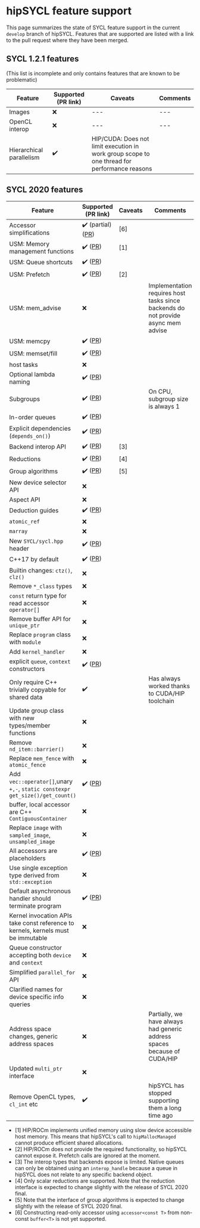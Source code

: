 # hipSYCL feature support

This page summarizes the state of SYCL feature support in the current `develop` branch of hipSYCL. Features that are supported are listed with a link to the pull request where they have been merged.

## SYCL 1.2.1 features
(This list is incomplete and only contains features that are known to be problematic)

| Feature | Supported (PR link) | Caveats | Comments |
| --- | --- | --- | --- |
| Images | :x: | --- | --- |
| OpenCL interop | :x: | --- | --- |
| Hierarchical parallelism | :heavy_check_mark: | HIP/CUDA: Does not limit execution in work group scope to one thread for performance reasons | |

## SYCL 2020 features

| Feature | Supported (PR link) | Caveats | Comments |
| --- | --- | --- | --- |
| Accessor simplifications | :heavy_check_mark: (partial) ([PR](https://github.com/illuhad/hipSYCL/pull/490)) | [6] |  |
| USM: Memory management functions | :heavy_check_mark: ([PR](https://github.com/illuhad/hipSYCL/pull/308))| [1] | |
| USM: Queue shortcuts | :heavy_check_mark: ([PR](https://github.com/illuhad/hipSYCL/pull/323)) | | |
| USM: Prefetch | :heavy_check_mark: ([PR](https://github.com/illuhad/hipSYCL/pull/323)) | [2] | |
| USM: mem_advise | :x: |  | Implementation requires host tasks since backends do not provide async mem advise |
| USM: memcpy | :heavy_check_mark: ([PR](https://github.com/illuhad/hipSYCL/pull/323)) | | |
| USM: memset/fill | :heavy_check_mark: ([PR](https://github.com/illuhad/hipSYCL/pull/323)) | | |
| host tasks | :x: |  |  |
| Optional lambda naming | :heavy_check_mark: ([PR](https://github.com/illuhad/hipSYCL/pull/281)) | | |
| Subgroups | :heavy_check_mark: ([PR](https://github.com/illuhad/hipSYCL/pull/282)) | | On CPU, subgroup size is always 1 |
| In-order queues | :heavy_check_mark: ([PR](https://github.com/illuhad/hipSYCL/pull/320)) | | |
| Explicit dependencies (`depends_on()`) | :heavy_check_mark: ([PR](https://github.com/illuhad/hipSYCL/pull/320)) | | |
| Backend interop API | :heavy_check_mark: ([PR](https://github.com/illuhad/hipSYCL/pull/327)) | [3] | |
| Reductions | :heavy_check_mark: ([PR](https://github.com/illuhad/hipSYCL/pull/374)) | [4] | |
| Group algorithms | :heavy_check_mark: ([PR](https://github.com/illuhad/hipSYCL/pull/391)) | [5] | |
| New device selector API | :x: | | |
| Aspect API | :x: | | |
| Deduction guides | :heavy_check_mark: ([PR](https://github.com/illuhad/hipSYCL/pull/388)) | | |
| `atomic_ref` | :x: | | |
| `marray` | :x: | | |
| New `SYCL/sycl.hpp` header | :heavy_check_mark: ([PR](https://github.com/illuhad/hipSYCL/pull/216)) | | |
| C++17 by default | :heavy_check_mark: ([PR](https://github.com/illuhad/hipSYCL/pull/206)) | | |
| Builtin changes: `ctz()`, `clz()` | :x: | | |
| Remove `*_class` types | :x: | | |
| `const` return type for read accessor `operator[]` | :x: | | |
| Remove buffer API for `unique_ptr` | :x: | | |
| Replace `program` class with `module` | :x: | | |
| Add `kernel_handler` | :x: | | |
| explicit `queue`, `context` constructors | :heavy_check_mark: ([PR](https://github.com/illuhad/hipSYCL/pull/328)) | | |
| Only require C++ trivially copyable for shared data | :heavy_check_mark: | | Has always worked thanks to CUDA/HIP toolchain |
| Update group class with new types/member functions | :x: | | |
| Remove `nd_item::barrier()` | :x: | | |
| Replace `mem_fence` with `atomic_fence` | :x: | | |
| Add `vec::operator[]`,unary `+,-`, `static constexpr get_size()/get_count()` | :heavy_check_mark: ([PR](https://github.com/illuhad/hipSYCL/pull/415)) | | |
| buffer, local accessor are C++ `ContiguousContainer` | :x: | | |
| Replace `image` with `sampled_image`, `unsampled_image` | :x: | | |
| All accessors are placeholders | :heavy_check_mark: ([PR](https://github.com/illuhad/hipSYCL/pull/490)) | | |
| Use single exception type derived from `std::exception` | :x: | | |
| Default asynchronous handler should terminate program  | :heavy_check_mark: ([PR](https://github.com/illuhad/hipSYCL/pull/289)) | | |
| Kernel invocation APIs take const reference to kernels, kernels must be immutable | :x: | | |
| Queue constructor accepting both `device` and `context` | :x: | | |
| Simplified `parallel_for` API | :x: | | |
| Clarified names for device specific info queries | :x: | | |
| Address space changes, generic address spaces | :x: | | Partially, we have always had generic address spaces because of CUDA/HIP |
| Updated `multi_ptr` interface | :x: | | |
| Remove OpenCL types, `cl_int` etc | :heavy_check_mark: | | hipSYCL has stopped supporting them a long time ago |




* [1] HIP/ROCm implements unified memory using slow device accessible host memory. This means that hipSYCL's call to `hipMallocManaged` cannot produce efficient shared allocations.
* [2] HIP/ROCm does not provide the required functionality, so hipSYCL cannot expose it. Prefetch calls are ignored at the moment.
* [3] The interop types that backends expose is limited. Native queues can only be obtained using an `interop_handle` because a queue in hipSYCL does not relate to any specific backend object.
* [4] Only scalar reductions are supported. Note that the reduction interface is expected to change slightly with the release of SYCL 2020 final.
* [5] Note that the interface of group algorithms is expected to change slightly with the release of SYCL 2020 final.
* [6] Constructing read-only accessor using `accessor<const T>` from non-const `buffer<T>` is not yet supported.
